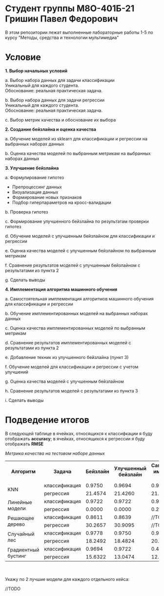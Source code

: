 # Студент группы М8О-401Б-21 Гришин Павел Федорович

В этом репозитории лежат выполненные лабораторные работы 1-5 по курсу "Методы, средства и технологии мультимедиа"

# Условие

**1. Выбор начальных условий**

a. Выбор набора данных для задачи классификации  
   Уникальный для каждого студента.  
   Обоснование: реальная практическая задача.  

b. Выбор набора данных для задачи регрессии  
   Уникальный для каждого студента.  
   Обоснование: реальная практическая задача.  

c. Выбор метрик качества и обоснование их выбора  

**2. Создание бейзлайна и оценка качества**

a. Обучение моделей из sklearn для классификации и регрессии на выбранных наборах данных  

b. Оценка качества моделей по выбранным метрикам на выбранных наборах данных  

**3. Улучшение бейзлайна**

a. Формулирование гипотез  
   - Препроцессинг данных  
   - Визуализация данных  
   - Формирование новых признаков  
   - Подбор гиперпараметров на кросс-валидации  

b. Проверка гипотез  

c. Формирование улучшенного бейзлайна по результатам проверки гипотез  

d. Обучение моделей с улучшенным бейзлайном для классификации и регрессии  

e. Оценка качества моделей с улучшенным бейзлайном по выбранным метрикам  

f. Сравнение результатов моделей с улучшенным бейзлайном с результатами из пункта 2  

g. Сделать выводы  

**4. Имплементация алгоритма машинного обучения**

a. Самостоятельная имплементация алгоритмов машинного обучения для классификации и регрессии  

b. Обучение имплементированных моделей на выбранных наборах данных  

c. Оценка качества имплементированных моделей по выбранным метрикам  

d. Сравнение результатов имплементированных моделей с результатами из пункта 2  

e. Добавление техник из улучшенного бейзлайна (пункт 3)  

f. Обучение моделей для классификации и регрессии с учетом улучшений  

g. Оценка качества моделей с улучшенным бейзлайном  

h. Сравнение результатов моделей с результатами из пункта 3  

i. Сделать выводы  


# Подведение итогов

В следующей таблице в ячейках, относящихся к классифкации я буду отображать **accuracy**; в ячейках, относящихся к регрессии я буду отображать **RMSE**

*Метрика качества на тестовом наборе данных*
<table>
    <tr>
        <th rowspan="1">Алгоритм</th>
        <th>Задача</th>
        <th>Бейзлайн</th>
        <th>Улучшенный бейзлайн</th>
        <th>Самостоятельная имплементация алгоритма</th>
    </tr>
    <tr>
        <td rowspan="2">KNN</td>
        <td>классификация</td>
        <td>0.9750</td>
        <td>0.9694</td>
        <td>0.9722</td>
    </tr>
    <tr>
        <td>регрессия</td>
        <td>21.4574</td>
        <td>21.4260</td>
        <td>21.4260</td>
    </tr>
    <tr>
        <td rowspan="2">Линейные модели</td>
        <td>классификация</td>
        <td>0.9722</td>
        <td>0.9722</td>
        <td>0.9361</td>
    </tr>
    <tr>
        <td>регрессия</td>
        <td>0.0000</td>
        <td>0.0000</td>
        <td>0.2168</td>
    </tr>
    <tr>
        <td rowspan="2">Решающее дерево</td>
        <td>классификация</td>
        <td>0.8611</td>
        <td>0.8639</td>
        <td>//TODO</td>
    </tr>
    <tr>
        <td>регрессия</td>
        <td>30.2657</td>
        <td>30.9095</td>
        <td>//TODO</td>
    </tr>
    <tr>
        <td rowspan="2">Случайный лес</td>
        <td>классификация</td>
        <td>0.9778</td>
        <td>0.9750</td>
        <td>0.9222</td>
    </tr>
    <tr>
        <td>регрессия</td>
        <td>18.2492</td>
        <td>18.4824</td>
        <td>20.6369</td>
    </tr>
    <tr>
        <td rowspan="2">Градиентный бустинг</td>
        <td>классификация</td>
        <td>0.9694</td>
        <td>0.9722</td>
        <td>0.4944</td>
    </tr>
    <tr>
        <td>регрессия</td>
        <td>15.6322</td>
        <td>13.0474</td>
        <td>12.9222</td>
    </tr>
</table>


<br><br>
Укажу по 2 лучшие модели для каждого отдельного кейса:
<br>

//TODO

<br>

